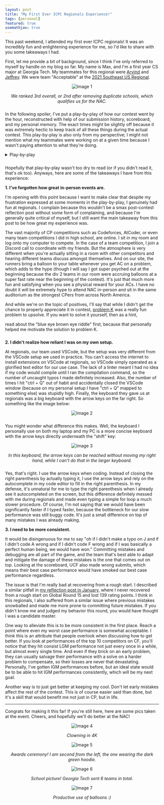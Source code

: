 ```yaml
---
layout: post
title: "My First Ever ICPC Regionals Experience!"
tags: [personal]
featured: true
usemathjax: true
---
```


This past weekend, I attended my first ever ICPC regionals! It was an incredibly fun and enlightening experience for me, so I'd like to share with you some takeaways I had.

First, let me provide a bit of background, since I think I've only referred to myself by handle on my blog so far. My name is Max, and I'm a first year CS major at Georgia Tech. My teammates for this regional were [Arvind](https://codeforces.com/profile/arvindr9) and [Jeffrey](https://codeforces.com/profile/RandomKami). We were team "Acceptable" at the [2021 Southeast US Regional](https://seusa21-d1.kattis.com/standings).

<div markdown="1" style="text-align: center; margin-bottom: 5%">

![Image 1]({{site.baseurl}}/assets/images/first-ever-regionals-1.png)

*We ranked 3rd overall, or 2nd after removing duplicate schools, which qualifies us for the NAC.*

</div>

In the following spoiler, I've put a play-by-play of how our contest went by the hour, reconstructed with help of our submission history, scoreboard, and my personal memory. The exact times might be slightly off because it was extremely hectic to keep track of all these things during the actual contest. This play-by-play is also only from my perspective; I might not mention what my teammates were working on at a given time because I wasn't paying attention to what they're doing.

<details markdown="1" style="margin-bottom: 5%"><summary>Play-by-play</summary>

So as you can see on the scoreboard, the two teams that beat us were both from UCF. Going into this contest, our coach [chenjb](https://codeforces.com/profile/chenjb) had already warned us that UCF would be the major threat in this competition and they were extremely good at speedforces, so we knew we had our work cut out for us.

The contest begins. Arvind and Jeffrey start flipping through the problems while I type out our template and set up an alias command for compiling with warning flags. Our first impression of the problemset was that it didn't look hard enough to not be speedforces, so we knew we needed a strong pace to have a chance of winning.

About 5 or so minutes in, Jeffrey tells me [problem F](https://seusa21-d1.kattis.com/problems/na21.hopscotch500) looks like an easy DP. I quickly skim problem F and confirm that it indeed looks like an easy DP. I code the most naive shit possible and submit it at 8 minutes in:

```c++
for (int i=0; i<k-1; i++)
    for (auto [x, y] : spots[i])
        for (auto [a, b] : spots[i+1])
            dp[a][b] = min(dp[a][b], dp[x][y] + min((x - a) * (x - a), (y - b) * (y - b)));
```

We submit and eagerly await the verdict, hoping that we got first blood on this contest. And we're greeted with... time limit exceeded? I look over what I submitted and facepalm: our solution was $\mathcal O(n^4)$ when $n \leq 500$! Somehow, I had convinced myself our solution was amortized $\mathcal O(n^3)$ or something when I coded it, but no, it's $\mathcal O(n^4)$ when there are lots of points in two consecutive layers. I rethink the details and come up a horrible solution using linesweep and maintaining prefix/suffix minimums. If you know this problem, you'll know this is not the intended solution, and there's a **much, much, much** easier solution that can be coded in less than 10 lines. But anyways, for now the linesweep bash solution is the only one I have in mind, and I tell my teammates it'll take a while to implement, so we put problem F aside for now.

The next problem we attempt is [J](https://seusa21-d1.kattis.com/problems/na21.treehopping), which Arvind goes to code. He finishes the code extremely quickly and we submit at the 12 minute mark. We eagerly await our verdict and get... wrong answer? We reread the problem and facepalm again: we misread the problem! The problem isn't asking if adjacent vertices in the tree are more than distance 3 apart in the permutation. It's asking if adjacent vertices in the permutation are more than distance 3 apart in the tree!

At this point, we're down bad. It hasn't even been 30 minutes in and we're already losing on penalty to UCF with no ACs yet. We think for a bit longer, but we don't see how to take advantage of it being distance 3 or less. The only solution we can think of is brainless LCA bash that would work for any distance $k$ apart. I decide to just go ahead and implement it.

I hammer out a solution using binary lifting to find the LCA, run it on samples, and it... crashes. I'm so confused. I've literally never messed up binary lifting in practice before, but it appears there's a first time for everything. If only that first time wasn't at ICPC regionals :/ . After staring at my code and commenting out parts of the code to find the location of the crash, I still can't find the bug. Jeffrey is also ready to code [problem H](https://seusa21-d1.kattis.com/problems/na21.tetrisgeneration), so I print my code and pass the computer over to him.

Staring at my code on paper still doesn't help. Luckily, Arvind also takes a look at the code and points out my silly mistake: in my DFS method, I referenced the wrong variable, `p` instead of `u`, for a certain line. Ahhhhhhhh!!! I quickly make the edit on the computer and submit to claim our first AC 30 minutes into the contest. But this first mistake would be a sign. Because you can bet this was certainly not the last mistake I made on this contest, but just the first of many...

Shortly after our AC on J, Jeffrey completes his code for H and claims AC on first submit. Nice! The next problem he attempts to code is [I](https://seusa21-d1.kattis.com/problems/na21.tournamentseeding). After one wrong submit and a quick bug fix, we claim AC on problem I.

I should also note that sometime in the midst of all this chaos, we implemented [problem A](https://seusa21-d1.kattis.com/problems/na21.blackandwhite). I don't remember if this was before or after we got problem I (I think it was after). What I do remember is that we saw on the scoreboard that several teams had solved problem A, so we figured it couldn't be that hard. And indeed, upon reading we immediately thought of bitmask DP, which is the intended solution for this problem. I came up with some formulas and coded problem A. It worked on the first two samples, but to my dismay it failed on the third. Problem A will end up being an on and off thing that we think about whenever the computer was free, and it will serve as a bottleneck for the next 2 hours...

At this time, we also decide to code my linesweep bash idea for F, since the computer was available. Honestly, with my track record on this contest so far, I should have been banned from coding. I implement F, run it on samples, and what a surprise, I fail the second sample. LOL. I print the code and stare at it while contemplating life.

Jeffrey now codes [problem B](https://seusa21-d1.kattis.com/problems/na21.circlebounce). He asks me if we have a modint template we can use, and I attempt to code one for him to use. Unfortunately, my modint template doesn't compile because of weird C++ const lvalue/rvalue crap (seriously, why am I still coding in this contest?), so we give up and just manually mod after each intermediate calculation. He submits at almost 2 hours into the contest and gets... time limit exceeded? We reread the problem and realize $n \leq 10^{12}$, and Jeffrey was trying to code an unoptimized version of his idea that ran in $\mathcal O(n)$. I notice that the linear time part of his code:

```c++
for(int x=1;x<=n;x++) {
    cos[x] = (cos[x-1]*cos[0]-sin[x-1]*sin[0])%mod;
    sin[x] = (sin[x-1]*cos[0]+sin[0]*cos[x-1])%mod;
}
```

looks like a linear transformation. So it can be optimized with matrix exponentiation. I add matrix exponentiation to his code and resubmit, giving us AC on problem B 2 hours and 13 minutes into the contest (and first solve on B!). We're finally starting to bounce back a little, albeit we're still missing some easier problems (according to the scoreboard) such as problem A.

The next target is [problem E](https://seusa21-d1.kattis.com/problems/na21.failthemall). Arvind tries implementing a backtracking solution because he guesses there might be good properties of the problem that allows the backtracking to run faster. We also write a generator to create some large cases which seem to verify this claim. However, our claim turned out to be false, as we got time limit exceeded on submit.

A little after this, Arvind comes up with an alternative set of formulas for implementing the transitions in problem A. He goes ahead and implements it, and gets AC first try. Nice. Still don't know why my formulas are wrong, but I guess that works.

Shortly after that, I notice we can use 2-sat to solve problem E. Specifically, KACTL's version of [2-sat](https://github.com/kth-competitive-programming/kactl/blob/main/content/graph/2sat.h), which we have in our team reference document, has a convenient function `atMostOne` that does exactly what we want. And to find the lexicographically smallest solution, we can just try placing characters one at a time and repeatedly run the 2-sat algorithm after each character placed. I code this solution and thankfully get AC first try (given my ratio of correct to incorrect code written on this contest, I might have actually lost my mind if I wrote yet another buggy code). And shortly after that, Arvind codes his idea for [problem G](https://seusa21-d1.kattis.com/problems/na21.shortestmissingsubsequences) and also gets AC on first try! Now at 7 problems 3 hours and 30 minutes into the contest, we were finally catching up to the front of the leaderboard.

After all of this, we finally knock out problem F. I realize that my linesweep bash idea was wrong because I wrongly assumed I could use two-pointers in one section when I actually couldn't. And we also realize the much easier intended solution at this time: for each cell, just brute force over the $x$ or $y$ value that we transition from in the previous layer and take the minimum of all cells in the previous layer with that $x$ or $y$ value. This works because the cost function for moving is a minimum of $x$ and $y$, so any "wrong" transitions we considered won't be optimal anyways. The code is super concise and clearly runs in $\mathcal O(n^3)$. We code it up and claim AC 4 hours in. And shortly after this, Jeffrey codes and claims AC on [problem D](https://seusa21-d1.kattis.com/problems/na21.dormroomdivide).

Now, we enter the final 30 minutes of the contest. Our hopes are to get one more problem, because we were certainly losing on penalty among teams with 9 solves. After some pondering about [problem C](https://seusa21-d1.kattis.com/problems/na21.diagonals), we figure maybe backtracking will work because the problem guarantees there exists exactly one solution, so the search space is likely much smaller than the naive bound of $2^{n^2}$. I code up a recursive backtracking solution and it... doesn't work on samples. I was unable to debug it successfully during contest, likely because I was panicking due to there being little time left. The solution did pass when I recoded it again in upsolving, so my guess is I just made a typo during the onsite :/ .

With 10 minutes left, Jeffrey tells me he has the solution to [problem K](https://seusa21-d1.kattis.com/problems/na21.xorisland). But it was unfortunately too late, and we could not finish our code before the end of the contest. And even when we submitted immediately after the end of the contest, we got WA, so we would have needed way more time. The contest was over.

---

</details>

Hopefully that play-by-play wasn't too dry to read (or if you didn't read it, that's ok too). Anyways, here are some of the takeaways I have from this experience:

**1. I've forgotten how great in-person events are.**

I'm opening with this point because I want to make clear that despite my frustration expressed at some moments in the play-by-play, I genuinely had fun at regionals. I complain because this wouldn't be a smax post-contest reflection post without some form of complaining, and because I'm generally quite critical of myself, but I still want the main takeaway from this post to be how great my experience was.

The vast majority of CP competitions such as Codeforces, AtCoder, or even many team competitions I did in high school, are online. I sit in my room and log onto my computer to compete. In the case of a team competition, I join a Discord call to coordinate with my friends. But the atmosphere is very different when you're actually sitting in a room with other competitors and hearing different teams discuss amongst themselves. And on our site, the runners bring a balloon to your table whenever you get AC on a problem, which adds to the hype (though I will say I got super psyched out at the beginning because the div 2 teams in our room were accruing balloons at a super fast rate near the beginning of the contest). It's just that much more fun and satisfying when you see a physical reward for your ACs. I have no doubt it will be extremely hype to attend NAC in-person and sit in the same auditorium as the strongest CPers from across North America.

And while we're on the topic of positives, I'll say that while I didn't get the chance to properly appreciate it in contest, [problem K](https://seusa21-d1.kattis.com/problems/na21.xorisland) was a really fun problem to upsolve. If you want to solve it yourself, then as a hint,

<div class="spoiler" style="margin-bottom: 5%">
read about the "blue eye brown eye riddle" first, because that personally helped me motivate the solution to problem K.
</div>

**2. I didn't realize how reliant I was on my own setup.**

At regionals, our team used VSCode, but the setup was very different from the VSCode setup we used in practice. You can't access the internet to install extensions on VSCode at regionals, so VSCode simply operated as a glorified text editor for our use case. The lack of a linter meant I had no idea if my code would compile until I ran the compilation command, so the number of uncaught typos I made definitely increased. Also, the number of times I hit "ctrl + Q" out of habit and accidentally closed the VSCode window (because on my personal setup I have "ctrl + Q" mapped to something else) was stupidly high. Finally, the keyboard they gave us at regionals was a big keyboard with the arrow keys on the far right. So something like the image below:

<div markdown="1" style="text-align: center; margin-bottom: 5%">

![Image 2]({{site.baseurl}}/assets/images/first-ever-regionals-2.png)

</div>

You might wonder what difference this makes. Well, the keyboard I personally use on both my laptop and my PC is a more concise keyboard with the arrow keys directly underneath the "shift" key:

<div markdown="1" style="text-align: center; margin-bottom: 5%">

![Image 3]({{site.baseurl}}/assets/images/first-ever-regionals-3.png)

*In this keyboard, the arrow keys can be reached without moving my right hand, while I can't do that in the larger keyboard.*

</div>

Yes, that's right. I use the arrow keys when coding. Instead of closing the right parenthesis by actually typing it, I use the arrow keys and rely on the autocomplete in my code editor to fill in the right parenthesis. In my defense, it's unnatural for me to type the right parenthesis when I already see it autocompleted on the screen, but this difference definitely messed with me during regionals and made even typing a simple for loop a much slower procedure. Of course, I'm not saying that we would have been significantly faster if I typed faster, because the bottleneck for our slow performance was still buggy code. It's just a small difference on top of many mistakes I was already making.

**3. I need to be more consistent.**

It would be disingenuous for me to say "oh if I didn't make a typo on J and if I didn't code A wrong and if I didn't code F wrong and if I was basically a perfect human being, we would have won." Committing mistakes and debugging are all part of the game, and the team that's best able to adapt and mitigate the damage of these mistakes is the one that comes out on top. Looking at the scoreboard, UCF also made wrong submits, which means their best case performance would have smoked our best case performance regardless.

The issue is that I'm really bad at recovering from a rough start. I described a similar pitfall in [my reflection post in January]({{site.baseurl}}/winter-break), where I never recovered from a rough start on Global Round 15 and lost 139 rating points. I think in this regionals, I also suffered from a similar issue where previous mistakes snowballed and made me more prone to committing future mistakes. If you didn't know me and judged my behavior this round, you would have thought I was a candidate master.

One way to alleviate this is to be more consistent in the first place. Reach a point where even my worst case performance is somewhat acceptable. I think this is an attribute that people overlook when discussing how to get better. If you look at performances of the top 10 competitors on CF, you'll notice that they hit consist LGM performance not just every once in a while, but almost every single time. And even if they brick on an early problem, they can usually salvage their performance with a solve on a harder problem to compensate, so their losses are never that devastating. Personally, I've gotten IGM performances before, but an ideal state would be to be able to hit IGM performances consistently, which will be my next goal.

Another way is to just get better at keeping my cool. Don't let early mistakes affect the rest of the contest. This is of course easier said than done, but it's a skill that would benefit me not just in CP, but in life.

---

Congrats for making it this far! If you're still here, here are some pics taken at the event. Cheers, and hopefully we'll do better at the NAC!

<div markdown="1" style="text-align: center; margin-bottom: 5%">

![Image 4]({{site.baseurl}}/assets/images/first-ever-regionals-4.png)

*Clowning in 4K*

![Image 5]({{site.baseurl}}/assets/images/first-ever-regionals-5.png)

*Awards ceremony! I am second from the left, the one wearing the dark green hoodie.*

![Image 6]({{site.baseurl}}/assets/images/first-ever-regionals-6.png)

*School picture! Georgia Tech sent 6 teams in total.*

![Image 7]({{site.baseurl}}/assets/images/first-ever-regionals-7.png)

*Productive use of balloons :)*

</div>